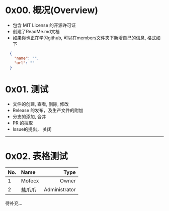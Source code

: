 # 0x00. 概况(Overview)
- 包含 MIT License 的开源许可证
- 创建了ReadMe.md文档
- 如果你也正在学习github, 可以在members文件夹下新增自己的信息, 格式如下
```json
  {
    "name": "",
    "url": ""
  }
```
# 0x01. 测试
- 文件的创建, 查看, 删除, 修改
- Release 的发布，及生产文件的附加
- 分支的添加, 合并
- PR 的拉取
- Issue的提出， 关闭
---
# 0x02. 表格测试
|No.|Name|Type|
|:--|:---|---:|
|1|Mofecx|Owner|
|2|盐爪爪|Administrator|

待补充...

